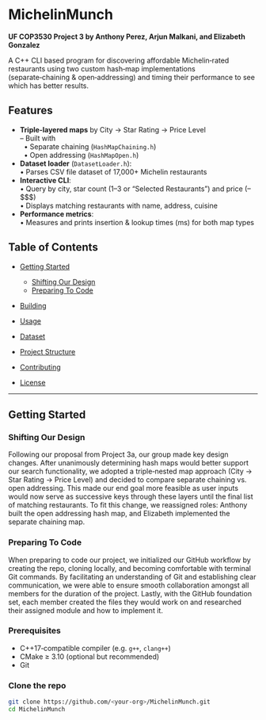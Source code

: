   # MichelinMunch
  **UF COP3530 Project 3 by Anthony Perez, Arjun Malkani, and Elizabeth Gonzalez**

A C++ CLI based program for discovering affordable Michelin‑rated restaurants using two custom hash‑map implementations (separate‑chaining & open‑addressing) and timing their performance to see which has better results.

## Features

- **Triple‑layered maps** by City → Star Rating → Price Level  
  – Built with  
  &nbsp;&nbsp;• Separate chaining (`HashMapChaining.h`)  
  &nbsp;&nbsp;• Open addressing (`HashMapOpen.h`)  
- **Dataset loader** (`DatasetLoader.h`):  
  • Parses CSV file dataset of 17,000+ Michelin restaurants
- **Interactive CLI**:  
  • Query by city, star count (1–3 or “Selected Restaurants”) and price ($–$$$$)  
  • Displays matching restaurants with name, address, cuisine
- **Performance metrics**:  
  • Measures and prints insertion & lookup times (ms) for both map types

## Table of Contents

- [Getting Started](#getting-started)
   - [Shifting Our Design](#shifting-our-design)
   - [Preparing To Code](#preparing_to_code)
		

- [Building](#building)  
- [Usage](#usage)  
- [Dataset](#dataset)  
- [Project Structure](#project-structure)  
- [Contributing](#contributing)  
- [License](#license)

---

## Getting Started

### Shifting Our Design ###
Following our proposal from Project 3a, our group made key design changes. After unanimously determining hash maps would better support our search functionality, we adopted a triple‑nested map approach (City → Star Rating → Price Level) and decided to compare separate chaining vs. open addressing. This made our end goal more feasible as user inputs would now serve as successive keys through these layers until the final list of matching restaurants. To fit this change, we reassigned roles: Anthony built the open addressing hash map, and Elizabeth implemented the separate chaining map.

### Preparing To Code ###
When preparing to code our project, we initialized our GitHub workflow by creating the repo, cloning locally, and becoming comfortable with terminal Git commands. By facilitating an understanding of Git and establishing clear communication, we were able to ensure smooth collaboration amongst all members for the duration of the project. Lastly, with the GitHub foundation set, each member created the files they would work on and researched their assigned module and how to implement it. 

### Prerequisites

- C++17‑compatible compiler (e.g. `g++`, `clang++`)  
- CMake ≥ 3.10 (optional but recommended)  
- Git

### Clone the repo

```bash
git clone https://github.com/<your‑org>/MichelinMunch.git
cd MichelinMunch
